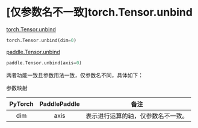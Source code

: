 # [仅参数名不一致]torch.Tensor.unbind

[torch.Tensor.unbind](https://pytorch.org/docs/1.13/generated/torch.Tensor.unbind.html#torch.Tensor.unbind)

```python
torch.Tensor.unbind(dim=0)
```

[paddle.Tensor.unbind](https://www.paddlepaddle.org.cn/documentation/docs/zh/api/paddle/Tensor_cn.html#unbind-axis-0)

```python
paddle.Tensor.unbind(axis=0)
```

两者功能一致且参数用法一致，仅参数名不同，具体如下：

参数映射

| PyTorch | PaddlePaddle |                备注                |
| :-----: | :----------: | :--------------------------------: |
|   dim   |     axis     | 表示进行运算的轴，仅参数名不一致。 |
